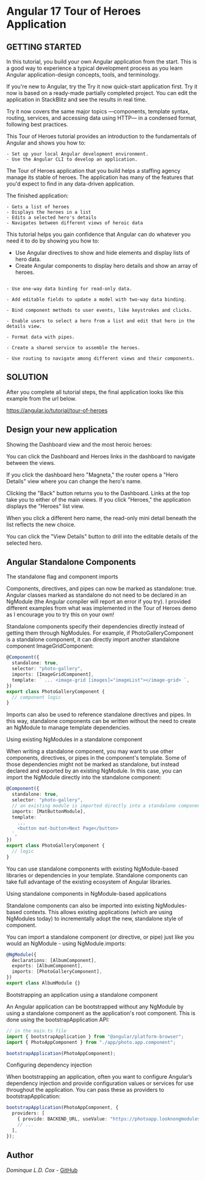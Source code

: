 # Angular 17 Tour of Heroes Application

## GETTING STARTED

In this tutorial, you build your own Angular application from the start. This is a good way to experience a typical development process as you learn Angular application-design concepts, tools, and terminology.

If you're new to Angular, try the Try it now quick-start application first. Try it now is based on a ready-made partially completed project. You can edit the application in StackBlitz and see the results in real time.

Try it now covers the same major topics —components, template syntax, routing, services, and accessing data using HTTP— in a condensed format, following best practices.

This Tour of Heroes tutorial provides an introduction to the fundamentals of Angular and shows you how to:

```
- Set up your local Angular development environment.
- Use the Angular CLI to develop an application.
```

The Tour of Heroes application that you build helps a staffing agency manage its stable of heroes. The application has many of the features that you'd expect to find in any data-driven application.

The finished application:

```
- Gets a list of heroes
- Displays the heroes in a list
- Edits a selected hero's details
- Navigates between different views of heroic data
```

This tutorial helps you gain confidence that Angular can do whatever you need it to do by showing you how to:

- Use Angular directives to show and hide elements and display lists of hero data.
- Create Angular components to display hero details and show an array of heroes.

```

- Use one-way data binding for read-only data.

- Add editable fields to update a model with two-way data binding.

- Bind component methods to user events, like keystrokes and clicks.

- Enable users to select a hero from a list and edit that hero in the details view.

- Format data with pipes.

- Create a shared service to assemble the heroes.

- Use routing to navigate among different views and their components.

```

## SOLUTION

After you complete all tutorial steps, the final application looks like this example from the url below.

https://angular.io/tutorial/tour-of-heroes

## Design your new application

Showing the Dashboard view and the most heroic heroes:

You can click the Dashboard and Heroes links in the dashboard to navigate between the views.

If you click the dashboard hero "Magneta," the router opens a "Hero Details" view where you can change the hero's name.

Clicking the "Back" button returns you to the Dashboard. Links at the top take you to either of the main views. If you click "Heroes," the application displays the "Heroes" list view.

When you click a different hero name, the read-only mini detail beneath the list reflects the new choice.

You can click the "View Details" button to drill into the editable details of the selected hero.

## Angular Standalone Components

The standalone flag and component imports

Components, directives, and pipes can now be marked as standalone: true. Angular classes marked as standalone do not need to be declared in an NgModule (the Angular compiler will report an error if you try). I provided different examples from what was implemented in the Tour of Heroes demo as I encourage you to try this on your own!

Standalone components specify their dependencies directly instead of getting them through NgModules. For example, if PhotoGalleryComponent is a standalone component, it can directly import another standalone component ImageGridComponent:

```typescript
@Component({
  standalone: true,
  selector: "photo-gallery",
  imports: [ImageGridComponent],
  template: ` ... <image-grid [images]="imageList"></image-grid> `,
})
export class PhotoGalleryComponent {
  // component logic
}
```

Imports can also be used to reference standalone directives and pipes. In this way, standalone components can be written without the need to create an NgModule to manage template dependencies.

Using existing NgModules in a standalone component

When writing a standalone component, you may want to use other components, directives, or pipes in the component's template. Some of those dependencies might not be marked as standalone, but instead declared and exported by an existing NgModule. In this case, you can import the NgModule directly into the standalone component:

```typescript
@Component({
  standalone: true,
  selector: "photo-gallery",
  // an existing module is imported directly into a standalone component
  imports: [MatButtonModule],
  template: `
    ...
    <button mat-button>Next Page</button>
  `,
})
export class PhotoGalleryComponent {
  // logic
}
```

You can use standalone components with existing NgModule-based libraries or dependencies in your template. Standalone components can take full advantage of the existing ecosystem of Angular libraries.

Using standalone components in NgModule-based applications

Standalone components can also be imported into existing NgModules-based contexts. This allows existing applications (which are using NgModules today) to incrementally adopt the new, standalone style of component.

You can import a standalone component (or directive, or pipe) just like you would an NgModule - using NgModule.imports:

```typescript
@NgModule({
  declarations: [AlbumComponent],
  exports: [AlbumComponent],
  imports: [PhotoGalleryComponent],
})
export class AlbumModule {}
```

Bootstrapping an application using a standalone component

An Angular application can be bootstrapped without any NgModule by using a standalone component as the application's root component. This is done using the bootstrapApplication API:

```typescript
// in the main.ts file
import { bootstrapApplication } from "@angular/platform-browser";
import { PhotoAppComponent } from "./app/photo.app.component";

bootstrapApplication(PhotoAppComponent);
```

Configuring dependency injection

When bootstrapping an application, often you want to configure Angular’s dependency injection and provide configuration values or services for use throughout the application. You can pass these as providers to bootstrapApplication:

```typescript
bootstrapApplication(PhotoAppComponent, {
  providers: [
    { provide: BACKEND_URL, useValue: "https://photoapp.looknongmodules.com/api" },
    // ...
  ],
});
```

## Author

_Dominque L.D. Cox_ - [GitHub](https://github.com/larohndale)

